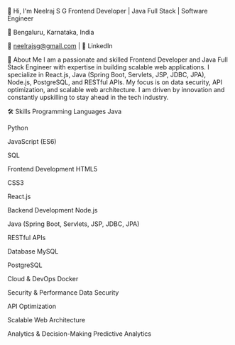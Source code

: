 👋 Hi, I'm Neelraj S G
Frontend Developer | Java Full Stack | Software Engineer

📍 Bengaluru, Karnataka, India

📧 neelrajsg@gmail.com | 💼 LinkedIn

🚀 About Me
I am a passionate and skilled Frontend Developer and Java Full Stack Engineer with expertise in building scalable web applications. I specialize in React.js, Java (Spring Boot, Servlets, JSP, JDBC, JPA), Node.js, PostgreSQL, and RESTful APIs. My focus is on data security, API optimization, and scalable web architecture. I am driven by innovation and constantly upskilling to stay ahead in the tech industry.

🛠️ Skills
Programming Languages
Java

Python

JavaScript (ES6)

SQL

Frontend Development
HTML5

CSS3

React.js

Backend Development
Node.js

Java (Spring Boot, Servlets, JSP, JDBC, JPA)

RESTful APIs

Database
MySQL

PostgreSQL

Cloud & DevOps
Docker

Security & Performance
Data Security

API Optimization

Scalable Web Architecture

Analytics & Decision-Making
Predictive Analytics
